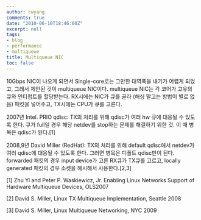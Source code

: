 ```yaml
---
author: cwyang
comments: true
date: "2010-06-10T18:46:00Z"
excerpt: null
tags:
- blog
- performance
- multiqueue
title: Multiqueue NIC
toc: false
---
```

10Gbps NIC이 나오게 되면서 Single-core로는 그만한 대역폭을 내기가 어렵게 되었고, 그래서 제안된 것이 multiqueue NIC이다. multiqueue NIC는 각 코어가 고유의 큐와 인터럽트를 할당받는다. RX시에는 NIC가 큐를 골라 (해싱 말고는 방법이 별로 없음) 패킷을 넣어주고, TX시에는 CPU가 큐를 고른다.

2007년 Intel. PRIO qdisc: TX의 처리를 위해 qdisc가 여러 hw 큐에 대응될 수 있도록 한다. 큐가 full일 경우 해당 netdev를 stop하는 문제를 해결하기 위한 것. 이 때 병목은 qdisc가 된다.[1]

2008,9년 David Miller (RedHat): TX의 처리를 위해 default qdisc에서 netdev가 여러 qdisc에 대응될 수 있도록 한다. 그러면 병목은 디폴트 qdisc만이 된다. forwarded 패킷의 경우 input device가 고른 RX큐가 TX큐를 고르고, locally generated 패킷의 경우 소켓을 해시해서 사용한다.[2,3]

[1] Zhu Yi and Peter P. Waskiewicz, Jr. Enabling Linux Networks Support of Hardware Multiqueue Devices, OLS2007

[2] David S. Miller, Linux TX Multiqueue Implementation, Seattle 2008

[3] David S. Miller, Linux Multiqueue Networking, NYC 2009